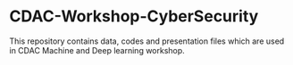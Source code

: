 # CDAC-Workshop-CyberSecurity
This repository contains data, codes and presentation files which are used in CDAC Machine and Deep learning workshop.

